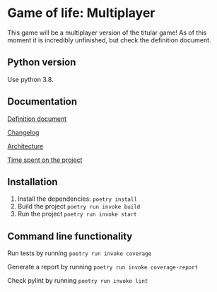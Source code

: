 # Game of life: Multiplayer
This game will be a multiplayer version of the titular game! As of this moment it is incredibly unfinished, but check the definition document.


## Python version 
Use python 3.8.

## Documentation
[Definition document](./documentation/definition.md) 


[Changelog](./documentation/changelog.md)


[Architecture](./documentation/architecture.md)


[Time spent on the project](./documentation/hours-spent.md)


## Installation

1. Install the dependencies:
`poetry install`
2. Build the project
`poetry run invoke build`
3. Run the project
`poetry run invoke start`

## Command line functionality
Run tests by running `poetry run invoke coverage`

Generate a report by running `poetry run invoke coverage-report`

Check pylint by running `poetry run invoke lint`
